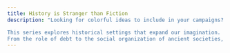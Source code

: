 ```yaml
---
title: History is Stranger than Fiction
description: "Looking for colorful ideas to include in your campaigns? 

This series explores historical settings that expand our imagination. 
From the role of debt to the social organization of ancient societies, challenge your players to identify which of your creation is real, and which ones comes from true historical facts!"
---
```

